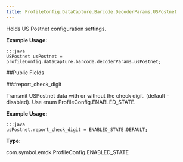 ```yaml
---
title: ProfileConfig.DataCapture.Barcode.DecoderParams.USPostnet
---
```


Holds US Postnet configuration settings. 
 
 

**Example Usage:**
	
	:::java	
	USPostnet usPostnet = profileConfig.dataCapture.barcode.decoderParams.usPostnet;


##Public Fields

###report_check_digit

Transmit USPostnet data with or without the check digit. (default - disabled). 
 Use enum  ProfileConfig.ENABLED_STATE.
 
 

**Example Usage:**
	
	:::java	
	usPostnet.report_check_digit = ENABLED_STATE.DEFAULT;


**Type:**

com.symbol.emdk.ProfileConfig.ENABLED_STATE



